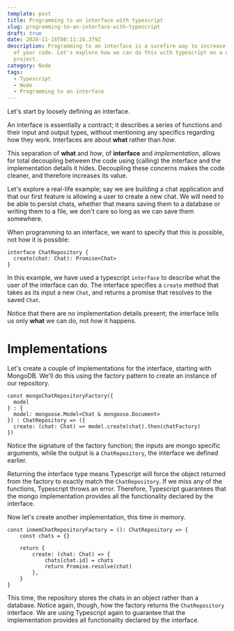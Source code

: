 ```yaml
---
template: post
title: Programming to an interface with typescript
slug: programming-to-an-interface-with-typescript
draft: true
date: 2020-11-16T08:11:24.379Z
description: Programming to an interface is a surefire way to increase the value
  of your code. Let's explore how we can do this with typescript on a node
  project.
category: Node
tags:
  - Typescript
  - Node
  - Programming to an interface
---
```

Let's start by loosely defining an interface.

An interface is essentially a contract; it describes a series of functions and their input and output types, without mentioning any specifics regarding how they work. Interfaces are about **what** rather than *how*.

This separation of **what** and *how*, of **interface** and *implementation*, allows for total decoupling between the code using (calling) the interface and the implementation details it hides. Decoupling these concerns makes the code cleaner, and therefore increases its value.

Let's explore a real-life example; say we are building a chat application and that our first feature is allowing a user to create a new chat. We will need to be able to persist chats, whether that means saving them to a database or writing them to a file, we don't care so long as we can save them somewhere.

When programming to an interface, we want to specify that this is possible, not how it is possible:

```
interface ChatRepository {
  create(chat: Chat): Promise<Chat>
}
```

In this example, we have used a typescript `interface` to describe what the user of the interface can do. The interface specifies a `create` method that takes as its input a new `Chat`, and returns a promise that resolves to the saved `Chat`.

Notice that there are no implementation details present; the interface tells us only **what** we can do, not *how* it happens.

# Implementations

Let's create a couple of implementations for the interface, starting with MongoDB. We'll do this using the factory pattern to create an instance of our repository.

```
const mongoChatRepositoryFactory({
  model
} : {
  model: mongoose.Model<Chat & mongoose.Document>
}) : ChatRepository => ({
  create: (chat: Chat) => model.create(chat).then(chatFactory)
}) 
```

Notice the signature of the factory function; the inputs are mongo specific arguments, while the output is a `ChatRepository`, the interface we defined earlier.

Returning the interface type means Typescript will force the object returned from the factory to exactly match the `ChatRepository`. If we miss any of the functions, Typescript throws an error. Therefore, Typescript guarantees that the mongo implementation provides all the functionality declared by the interface.

Now let's create another implementation, this time in memory.

```
const inmemChatRepositoryFactory = (): ChatRepository => {
    const chats = {}

    return {
        create: (chat: Chat) => {
            chats[chat.id] = chats
            return Promise.resolve(chat)
        },
    }
}
```

This time, the repository stores the chats in an object rather than a database. Notice again, though, how the factory returns the `ChatRepository` interface. We are using Typescript again to guarantee that the implementation provides all functionality declared by the interface.

